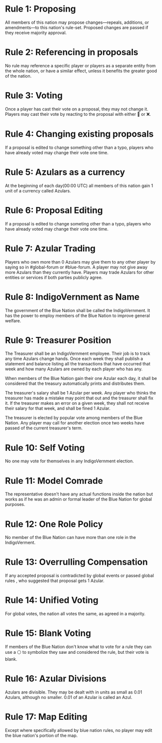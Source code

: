 # Rule 1: Proposing
All members of this nation may propose changes—repeals, additions, or amendments—to this nation's rule-set. 
Proposed changes are passed if they receive majority approval.

# Rule 2: Referencing in proposals
No rule may reference a specific player or players as a separate entity from the whole nation, or have a similar effect, unless it benefits the greater good of the nation.

# Rule 3: Voting
Once a player has cast their vote on a proposal, they may not change it. 
Players may cast their vote by reacting to the proposal with either :green_heart: or :x:.

# Rule 4: Changing existing proposals
If a proposal is edited to change something other than a typo, players who have already voted may change their vote one time.

# Rule 5: Azulars as a currency
At the beginning of each day(00:00 UTC) all members of this nation gain 1 unit of a currency called Azulars.

# Rule 6: Proposal Editing
If a proposal is edited to change someting other than a typo, players who have already voted may change their vote one time. 

# Rule 7: Azular Trading 
Players who own more than 0 Azulars may give them to any other player by saying so in #global-forum or #blue-forum. A player may not give away more Azulars than they currently have. Players may trade Azulars for other entities or services if both parties publicly agree.

# Rule 8: IndigoVernment as Name
The government of the Blue Nation shall be called the IndigoVernment. It has the power to employ members of the Blue Nation to improve general welfare. 

# Rule 9: Treasurer Position
The Treasurer shall be an IndigoVernment employee. Their job is to track any time Azulars change hands. Once each week they shall publish a statement and balance listing all the transactions that have occurred that week and how many Azulars are owned by each player who has any.

When members of the Blue Nation gain their one Azular each day, it shall be considered that the treasury automatically prints and distributes them.

The treasurer's salary shall be 1 Azular per week. Any player who thinks the treasurer has made a mistake may point that out and the treasurer shall fix it. If the treasurer makes an error on a given week, they shall not receive their salary for that week, and shall be fined 1 Azular.

The treasurer is elected by popular vote among members of the Blue Nation. Any player may call for another election once two weeks have passed of the current treasurer's term.

# Rule 10: Self Voting
No one may vote for themselves in any IndigoVernment election.

# Rule 11: Model Comrade
The representative doesn't have any actual functions inside the nation but works as if he was an admin or formal leader of the Blue Nation for global purposes.

# Rule 12: One Role Policy
No member of the Blue Nation can have more than one role in the IndigoVerment.

# Rule 13: Overrulling Compensation
If any accepted proposal is contradicted by global events or passed global rules , who suggested that proposal gets 1 Azular.

# Rule 14: Unified Voting
For global votes, the nation all votes the same, as agreed in a majority.

# Rule 15: Blank Voting
If members of the Blue Nation don't  know what to vote for a rule they can use a :white_circle: to symbolize they saw and considered the rule, but their vote is blank.

# Rule 16: Azular Divisions
Azulars are divisible. They may be dealt with in units as small as 0.01 Azulars, although no smaller. 0.01 of an Azular is called an Azul.

# Rule 17: Map Editing 
Except where specifically allowed by blue nation rules, no player may edit the blue nation's portion of the map.
